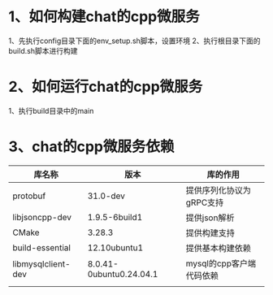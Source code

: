 # 1、如何构建chat的cpp微服务

1、先执行config目录下面的env_setup.sh脚本，设置环境
2、执行根目录下面的build.sh脚本进行构建

# 2、如何运行chat的cpp微服务

1、执行build目录中的main

# 3、chat的cpp微服务依赖

| 库名称             | 版本                    | 库的作用                 |
| ------------------ | ----------------------- | ------------------------ |
| protobuf           | 31.0-dev                | 提供序列化协议为gRPC支持 |
| libjsoncpp-dev     | 1.9.5-6build1           | 提供json解析             |
| CMake              | 3.28.3                  | 提供构建支持             |
| build-essential    | 12.10ubuntu1            | 提供基本构建依赖         |
| libmysqlclient-dev | 8.0.41-0ubuntu0.24.04.1 | mysql的cpp客户端代码依赖 |
|                    |                         |                          |
